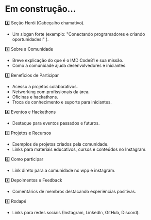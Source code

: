 # Em construção...

1️⃣ Seção Herói (Cabeçalho chamativo).
* Um slogan forte (exemplo: "Conectando programadores e criando oportunidades!" ).

2️⃣ Sobre a Comunidade
* Breve explicação do que é o IMD Code81 e sua missão.
* Como a comunidade ajuda desenvolvedores e iniciantes.

3️⃣ Benefícios de Participar
* Acesso a projetos colaborativos.
* Networking com profissionais da área.
* Oficinas e hackathons.
* Troca de conhecimento e suporte para iniciantes.

4️⃣ Eventos e Hackathons
* Destaque para eventos passados ​​e futuros.

5️⃣ Projetos e Recursos
* Exemplos de projetos criados pela comunidade.
* Links para materiais educativos, cursos e conteúdos no Instagram.

6️⃣ Como participar
* Link direto para a comunidade no wpp e instagram. 

7️⃣ Depoimentos e Feedback
* Comentários de membros destacando experiências positivas.

8️⃣ Rodapé
* Links para redes sociais (Instagram, LinkedIn, GitHub, Discord).
